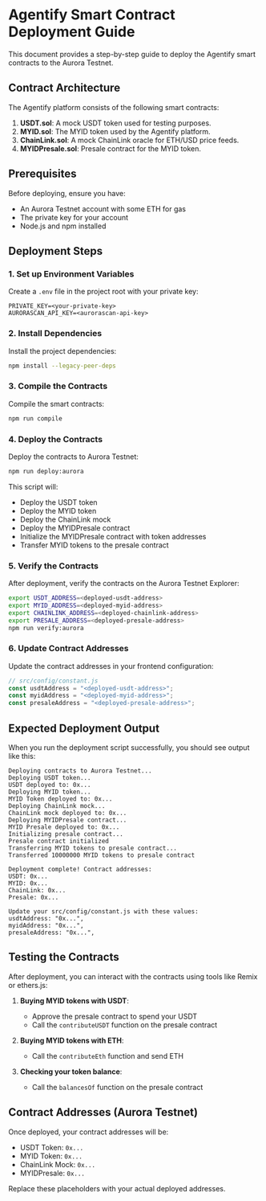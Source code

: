 # Agentify Smart Contract Deployment Guide

This document provides a step-by-step guide to deploy the Agentify smart contracts to the Aurora Testnet.

## Contract Architecture

The Agentify platform consists of the following smart contracts:

1. **USDT.sol**: A mock USDT token used for testing purposes.
2. **MYID.sol**: The MYID token used by the Agentify platform.
3. **ChainLink.sol**: A mock ChainLink oracle for ETH/USD price feeds.
4. **MYIDPresale.sol**: Presale contract for the MYID token.

## Prerequisites

Before deploying, ensure you have:

- An Aurora Testnet account with some ETH for gas
- The private key for your account
- Node.js and npm installed

## Deployment Steps

### 1. Set up Environment Variables

Create a `.env` file in the project root with your private key:

```
PRIVATE_KEY=<your-private-key>
AURORASCAN_API_KEY=<aurorascan-api-key>
```

### 2. Install Dependencies

Install the project dependencies:

```bash
npm install --legacy-peer-deps
```

### 3. Compile the Contracts

Compile the smart contracts:

```bash
npm run compile
```

### 4. Deploy the Contracts

Deploy the contracts to Aurora Testnet:

```bash
npm run deploy:aurora
```

This script will:
- Deploy the USDT token
- Deploy the MYID token
- Deploy the ChainLink mock
- Deploy the MYIDPresale contract
- Initialize the MYIDPresale contract with token addresses
- Transfer MYID tokens to the presale contract

### 5. Verify the Contracts

After deployment, verify the contracts on the Aurora Testnet Explorer:

```bash
export USDT_ADDRESS=<deployed-usdt-address>
export MYID_ADDRESS=<deployed-myid-address>
export CHAINLINK_ADDRESS=<deployed-chainlink-address>
export PRESALE_ADDRESS=<deployed-presale-address>
npm run verify:aurora
```

### 6. Update Contract Addresses

Update the contract addresses in your frontend configuration:

```javascript
// src/config/constant.js
const usdtAddress = "<deployed-usdt-address>";
const myidAddress = "<deployed-myid-address>";
const presaleAddress = "<deployed-presale-address>";
```

## Expected Deployment Output

When you run the deployment script successfully, you should see output like this:

```
Deploying contracts to Aurora Testnet...
Deploying USDT token...
USDT deployed to: 0x...
Deploying MYID token...
MYID Token deployed to: 0x...
Deploying ChainLink mock...
ChainLink mock deployed to: 0x...
Deploying MYIDPresale contract...
MYID Presale deployed to: 0x...
Initializing presale contract...
Presale contract initialized
Transferring MYID tokens to presale contract...
Transferred 10000000 MYID tokens to presale contract

Deployment complete! Contract addresses:
USDT: 0x...
MYID: 0x...
ChainLink: 0x...
Presale: 0x...

Update your src/config/constant.js with these values:
usdtAddress: "0x...",
myidAddress: "0x...",
presaleAddress: "0x...",
```

## Testing the Contracts

After deployment, you can interact with the contracts using tools like Remix or ethers.js:

1. **Buying MYID tokens with USDT**:
   - Approve the presale contract to spend your USDT
   - Call the `contributeUSDT` function on the presale contract

2. **Buying MYID tokens with ETH**:
   - Call the `contributeEth` function and send ETH

3. **Checking your token balance**:
   - Call the `balancesOf` function on the presale contract

## Contract Addresses (Aurora Testnet)

Once deployed, your contract addresses will be:

- USDT Token: `0x...`
- MYID Token: `0x...`
- ChainLink Mock: `0x...`
- MYIDPresale: `0x...`

Replace these placeholders with your actual deployed addresses.